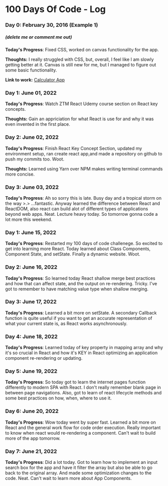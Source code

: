 # 100 Days Of Code - Log

### Day 0: February 30, 2016 (Example 1)
##### (delete me or comment me out)

**Today's Progress**: Fixed CSS, worked on canvas functionality for the app.

**Thoughts:** I really struggled with CSS, but, overall, I feel like I am slowly getting better at it. Canvas is still new for me, but I managed to figure out some basic functionality.

**Link to work:** [Calculator App](http://www.example.com)

### Day 1: June 01, 2022 


**Today's Progress**: Watch ZTM React Udemy course section on React key concepts.

**Thoughts:** Gain an appriciation for what React is use for and why it was even invented in the first place.

### Day 2: June 02, 2022 

**Today's Progress**: Finish React Key Concept Section, updated my environment setup, ran create react app,and made a repository on github to push my commits too. Woot. 

**Thoughts:** Learned using Yarn over NPM makes writing terminal commands more concise. 

### Day 3: June 03, 2022 

**Today's Progress**: Ah so sorry this is late. Busy day and a tropical storm on the way >.> ...fantastic. Anyway learned the difference between React and ReactDOM, also react can build alot of different types of applications beyond web apps. Neat. Lecture heavy today. So tomorrow gonna code a lot more this weekend.

### Day 1: June 15, 2022 

**Today's Progress**: Restarted my 100 days of code challenege. So excited to get into learning more React. Today learned about Class Components, Component State, and setState. Finally a dynamic website. Woot.


### Day 2: June 16, 2022 

**Today's Progress**: So learned today React shallow merge best practices and how that can affect state, and the output on re-rendering. Tricky. I've got to remember to have matching value type when shallow merging.


### Day 3: June 17, 2022 

**Today's Progress**: Learned a bit more on setState. A secondary Callback function is quite useful if you want to get an accurate representation of what your current state is, as React works asynchronously. 


### Day 4: June 18, 2022 

**Today's Progress**: Learned today of key property in mapping array and why it's so crucial in React and how it's KEY in React optimizing an application component re-rendering or updating. 

### Day 5: June 19, 2022 

**Today's Progress**: So today got to learn the internet pages function differently to modern SPA with React. I don't really remember blank page in between page navigations. Also, got to learn of react lifecycle methods and some best practices on how, when, where to use it.

### Day 6: June 20, 2022 

**Today's Progress**: Wow today went by super fast. Learned a bit more on React and the general work flow for code order execution. Really important to know when react would re-rendering a component. Can't wait to build more of the app tomorrow.

### Day 7: June 21, 2022 

**Today's Progress**: Did a lot today. Got to learn how to implement an input search box for the app and have it filter the array but also be able to go back to the original array. And made some optimization changes to the code. Neat. Can't wait to learn more about App Components.
